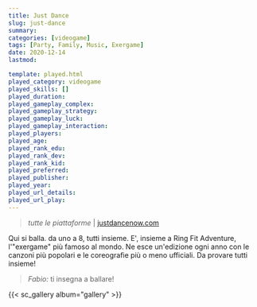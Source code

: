 ```yaml
---
title: Just Dance
slug: just-dance
summary: 
categories: [videogame]
tags: [Party, Family, Music, Exergame]
date: 2020-12-14
lastmod: 

template: played.html
played_category: videogame
played_skills: []
played_duration: 
played_gameplay_complex: 
played_gameplay_strategy: 
played_gameplay_luck: 
played_gameplay_interaction: 
played_players: 
played_age: 
played_rank_edu: 
played_rank_dev: 
played_rank_kid: 
played_preferred: 
played_publisher: 
played_year: 
played_url_details: 
played_url_play: 
---
```


> *tutte le piattaforme* | [justdancenow.com](https://justdancenow.com/)   

Qui si balla. da uno a 8, tutti insieme.
E', insieme a Ring Fit Adventure, l'"exergame" più famoso al mondo. Ne esce un'edizione ogni anno con le canzoni più popolari e le coreografie più o meno ufficiali. Da provare tutti insieme!

> *Fabio:*
> ti insegna a ballare!

{{< sc_gallery album="gallery" >}}
